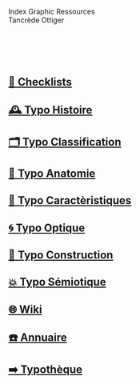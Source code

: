   Index Graphic Ressources  
  Tancrède Ottiger
# &nbsp;

<!---
## [🏢 Index Grid Systems]()
## [🦚 Index Littérature Visuelle]()
## [⚡ Index Logos]()
## [🔍 Typo Macro-Micro]()
## [🧪 Typo Specimens]()
## [💼 Portfolio](Student's projects)
## [⚙️ Tech Support](/support-technology)
--->

## [📝 Checklists](/check-things)
## [🕰️ Typo Histoire](/overview-writing-history)
## [🗂️ Typo Classification](/classify-typefaces)
## [🔬 Typo Anatomie](/describe-typefaces)
## [🧬 Typo Caractèristiques](/parameter-typefaces)
## [🌀 Typo Optique](/correct-typeface)
## [🔨 Typo Construction](/construct-typeface)
## [💥 Typo Sémiotique](/denote-typefaces)
## [🌐 Wiki](/index-graphic-terminology)
## [☎️ Annuaire](/index-designers)

## [➡️ Typothèque](http://typo.eracom.ch)
